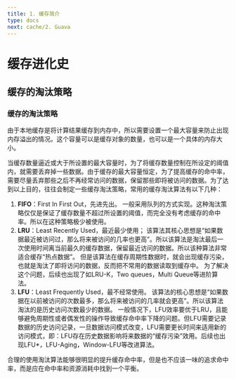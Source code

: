 ```yaml
---
title: 1. 缓存简介
type: docs
next: cache/2. Guava
---
```

# 缓存进化史

## 缓存的淘汰策略

### 缓存的淘汰策略

由于本地缓存是将计算结果缓存到内存中，所以需要设置一个最大容量来防止出现内存溢出的情况。这个容量可以是缓存对象的数量，也可以是一个具体的内存大小。

当缓存数量逼近或大于所设置的最大容量时，为了将缓存数量控制在所设定的阈值内，就需要丢弃掉一些数据。由于缓存的最大容量恒定，为了提高缓存的命中率，需要尽量丢弃那些之后不再经常访问的数据，保留那些即将被访问的数据。为了达到以上目的，往往会制定一些缓存淘汰策略，常用的缓存淘汰算法有以下几种：

1. **FIFO**：First In First Out，先进先出。
   一般采用队列的方式实现。这种淘汰策略仅仅是保证了缓存数量不超过所设置的阈值，而完全没有考虑缓存的命中率。所以在这种策略极少被使用。
2. **LRU**：Least Recently Used，最近最少使用；
   该算法其核心思想是“如果数据最近被访问过，那么将来被访问的几率也更高”。所以该算法是淘汰最后一次使用时间离当前最久的缓存数据，保留最近访问的数据。所以该种算法非常适合缓存“热点数据”。
   但是该算法在缓存周期性数据时，就会出现缓存污染，也就是淘汰了即将访问的数据，反而把不常用的数据读取到缓存中。
   为了解决这个问题，后续也出现了如LRU-K，Two queues，Multi Queue等进阶算法。
3. **LFU**：Least Frequently Used，最不经常使用。
   该算法的核心思想是“如果数据在以前被访问的次数最多，那么将来被访问的几率就会更高”。所以该算法淘汰的是历史访问次数最少的数据。
   一般情况下，LFU效率要优于LRU，且能够避免周期性或者偶发性的操作导致缓存命中率下降的问题。但LFU需要记录数据的历史访问记录，一旦数据访问模式改变，LFU需要更长时间来适用新的访问模式，即：LFU存在历史数据影响将来数据的“缓存污染”效用。后续也出现LFU*，LFU-Aging，Window-LFU等改进算法。

合理的使用淘汰算法能够很明显的提升缓存命中率，但是也不应该一味的追求命中率，而是应在命中率和资源消耗中找到一个平衡。

